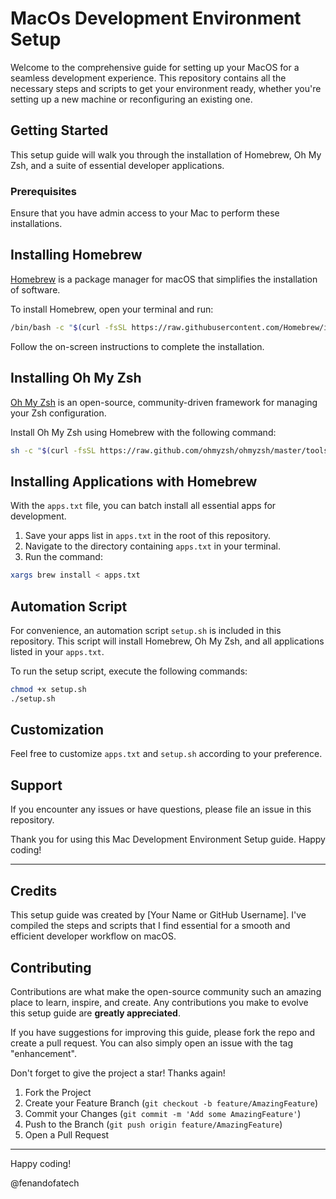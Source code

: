 # MacOs Development Environment Setup

Welcome to the comprehensive guide for setting up your MacOS for a seamless development experience. This repository contains all the necessary steps and scripts to get your environment ready, whether you're setting up a new machine or reconfiguring an existing one.

## Getting Started

This setup guide will walk you through the installation of Homebrew, Oh My Zsh, and a suite of essential developer applications.

### Prerequisites

Ensure that you have admin access to your Mac to perform these installations.

## Installing Homebrew

[Homebrew](https://brew.sh/) is a package manager for macOS that simplifies the installation of software.

To install Homebrew, open your terminal and run:

```sh
/bin/bash -c "$(curl -fsSL https://raw.githubusercontent.com/Homebrew/install/HEAD/install.sh)"
```

Follow the on-screen instructions to complete the installation.

## Installing Oh My Zsh

[Oh My Zsh](https://ohmyz.sh/) is an open-source, community-driven framework for managing your Zsh configuration.

Install Oh My Zsh using Homebrew with the following command:

```sh
sh -c "$(curl -fsSL https://raw.github.com/ohmyzsh/ohmyzsh/master/tools/install.sh)"
```

## Installing Applications with Homebrew

With the `apps.txt` file, you can batch install all essential apps for development.

1. Save your apps list in `apps.txt` in the root of this repository.
2. Navigate to the directory containing `apps.txt` in your terminal.
3. Run the command:

```sh
xargs brew install < apps.txt
```

## Automation Script

For convenience, an automation script `setup.sh` is included in this repository. This script will install Homebrew, Oh My Zsh, and all applications listed in your `apps.txt`.

To run the setup script, execute the following commands:

```sh
chmod +x setup.sh
./setup.sh
```

## Customization

Feel free to customize `apps.txt` and `setup.sh` according to your preference.

## Support

If you encounter any issues or have questions, please file an issue in this repository.

Thank you for using this Mac Development Environment Setup guide. Happy coding!

---

## Credits

This setup guide was created by [Your Name or GitHub Username]. I've compiled the steps and scripts that I find essential for a smooth and efficient developer workflow on macOS.

## Contributing

Contributions are what make the open-source community such an amazing place to learn, inspire, and create. Any contributions you make to evolve this setup guide are **greatly appreciated**.

If you have suggestions for improving this guide, please fork the repo and create a pull request. You can also simply open an issue with the tag "enhancement".

Don't forget to give the project a star! Thanks again!

1. Fork the Project
2. Create your Feature Branch (`git checkout -b feature/AmazingFeature`)
3. Commit your Changes (`git commit -m 'Add some AmazingFeature'`)
4. Push to the Branch (`git push origin feature/AmazingFeature`)
5. Open a Pull Request

---

Happy coding!

@fenandofatech
